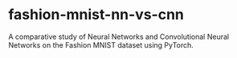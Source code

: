 # fashion-mnist-nn-vs-cnn
A comparative study of Neural Networks and Convolutional Neural Networks on the Fashion MNIST dataset using PyTorch.
